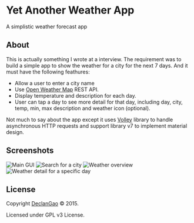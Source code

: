 # Yet Another Weather App
A simplistic weather forecast app 

## About
This is actually something I wrote at a interview. The requirement was to build a simple app to show the weather for a city for the next 7 days. And it must have the following feathures:

* Allow a user to enter a city name
* Use [Open Weather Map](http://openweathermap.org) REST API.
* Display temperature and description for each day.
* User can tap a day to see more detail for that day, including day, city, temp, min, max description and weather icon (optional).

Not much to say about the app except it uses [Volley](https://android.googlesource.com/platform/frameworks/volley) library to handle asynchronous HTTP requests and support library v7 to implement material design.

## Screenshots
![Main GUI](http://i.imgur.com/MkbFB66.png)
![Search for a city](http://i.imgur.com/HCxS1jB.png)
![Weather overview](http://i.imgur.com/36CB94F.png)
![Weather detail for a specific day](http://i.imgur.com/RBwNzn4.png)

## License
Copyright [DeclanGao](http://twitter.com/DeclanGao/) © 2015.

Licensed under GPL v3 License.